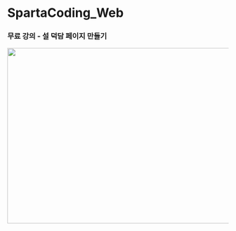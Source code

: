 # SpartaCoding_Web


### 무료 강의 - 설 덕담 페이지 만들기
<img src="https://user-images.githubusercontent.com/78488493/152133568-41b59ab8-3730-4db9-b13a-3d6dac850573.png" width="600px" height="400px">
